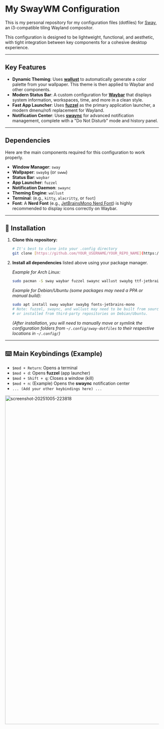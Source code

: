 # My SwayWM Configuration

This is my personal repository for my configuration files (dotfiles) for [Sway](https://swaywm.org/), an i3-compatible tiling Wayland compositor.

This configuration is designed to be lightweight, functional, and aesthetic, with tight integration between key components for a cohesive desktop experience.


---

## Key Features

* **Dynamic Theming**: Uses **[wallust](https://github.com/wallust/wallust)** to automatically generate a color palette from your wallpaper. This theme is then applied to Waybar and other components.
* **Modern Status Bar**: A custom configuration for **[Waybar](https://github.com/Alexays/Waybar)** that displays system information, workspaces, time, and more in a clean style.
* **Fast App Launcher**: Uses **[fuzzel](https://codeberg.org/dnkl/fuzzel)** as the primary application launcher, a modern dmenu/rofi replacement for Wayland.
* **Notification Center**: Uses **[swaync](https://github.com/ErikReider/swaync)** for advanced notification management, complete with a "Do Not Disturb" mode and history panel.

---

## Dependencies

Here are the main components required for this configuration to work properly.

* **Window Manager**: `sway`
* **Wallpaper**: `swaybg` (or `swww`)
* **Status Bar**: `waybar`
* **App Launcher**: `fuzzel`
* **Notification Daemon**: `swaync`
* **Theming Engine**: `wallust`
* **Terminal**: (e.g., `kitty`, `alacritty`, or `foot`)
* **Font**: A **Nerd Font** (e.g., [JetBrainsMono Nerd Font](https://www.nerdfonts.com/)) is highly recommended to display icons correctly on Waybar.

---

## 🚀 Installation

1.  **Clone this repository:**
    ```bash
    # It's best to clone into your .config directory
    git clone [https://github.com/YOUR_USERNAME/YOUR_REPO_NAME](https://github.com/YOUR_USERNAME/YOUR_REPO_NAME) ~/.config/sway-dotfiles
    ```

2.  **Install all dependencies** listed above using your package manager.

    *Example for Arch Linux:*
    ```bash
    sudo pacman -S sway waybar fuzzel swaync wallust swaybg ttf-jetbrains-mono-nerd
    ```

    *Example for Debian/Ubuntu (some packages may need a PPA or manual build):*
    ```bash
    sudo apt install sway waybar swaybg fonts-jetbrains-mono
    # Note: fuzzel, swaync, and wallust may need to be built from source
    # or installed from third-party repositories on Debian/Ubuntu.
    ```
    
    *(After installation, you will need to manually move or symlink the configuration folders from `~/.config/sway-dotfiles` to their respective locations in `~/.config/`)*

---

## ⌨️ Main Keybindings (Example)



* `$mod + Return`: Opens a terminal
* `$mod + d`: Opens **fuzzel** (app launcher)
* `$mod + Shift + q`: Closes a window (kill)
* `$mod + n`: (Example) Opens the **swaync** notification center
* `... (Add your other keybindings here) ...`


<img width="1917" height="1079" alt="screenshot-20251005-223818" src="https://github.com/user-attachments/assets/d95be6d0-76ac-4ddd-aca4-a35b7358b684" />
